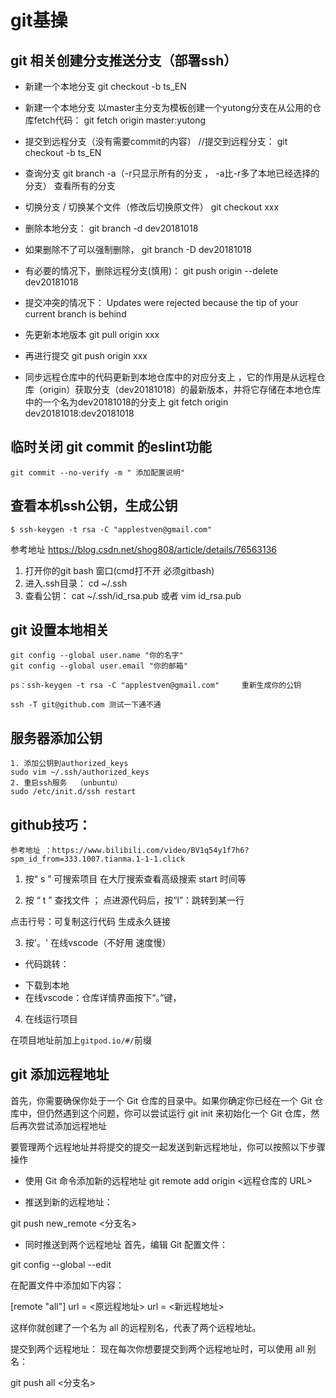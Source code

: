 # git基操 
## git  相关创建分支推送分支（部署ssh）
- 新建一个本地分支 
    git checkout -b ts_EN

- 新建一个本地分支 以master主分支为模板创建一个yutong分支在从公用的仓库fetch代码：
    git fetch origin master:yutong

- 提交到远程分支（没有需要commit的内容） //提交到远程分支：
    git checkout -b ts_EN

- 查询分支
    git branch -a（-r只显示所有的分支 ， -a比-r多了本地已经选择的分支）  查看所有的分支  

- 切换分支  / 切换某个文件（修改后切换原文件） 
    git checkout   xxx  

- 删除本地分支： 
    git branch -d dev20181018

- 如果删除不了可以强制删除，
    git branch -D dev20181018

- 有必要的情况下，删除远程分支(慎用)：
    git push origin --delete dev20181018

- 提交冲突的情况下： 
    Updates were rejected because the tip of your current branch is behind

- 先更新本地版本  git pull  origin  xxx  
- 再进行提交   git  push origin xxx 

- 同步远程仓库中的代码更新到本地仓库中的对应分支上 ，它的作用是从远程仓库（origin）获取分支（dev20181018）的最新版本，并将它存储在本地仓库中的一个名为dev20181018的分支上
    git fetch origin dev20181018:dev20181018

## 临时关闭 git commit 的eslint功能 
    git commit --no-verify -m " 添加配置说明"  

##  查看本机ssh公钥，生成公钥
    $ ssh-keygen -t rsa -C "applestven@gmail.com"
参考地址 https://blog.csdn.net/shog808/article/details/76563136

1. 打开你的git bash 窗口(cmd打不开 必须gitbash)
2. 进入.ssh目录： cd ~/.ssh
3. 查看公钥： cat ~/.ssh/id_rsa.pub 或者 vim id_rsa.pub

## git 设置本地相关
    git config --global user.name "你的名字"
    git config --global user.email "你的邮箱"

    ps：ssh-keygen -t rsa -C "applestven@gmail.com"     重新生成你的公钥

    ssh -T git@github.com 测试一下通不通

## 服务器添加公钥

    1. 添加公钥到authorized_keys 
    sudo vim ~/.ssh/authorized_keys
    2. 重启ssh服务  （unbuntu）
    sudo /etc/init.d/ssh restart


## github技巧： 

    参考地址 ：https://www.bilibili.com/video/BV1q54y1f7h6?spm_id_from=333.1007.tianma.1-1-1.click

1.  按“ s ”  可搜索项目  在大厅搜索查看高级搜索  start  时间等

2.  按 “ t ” 查找文件 ； 点进源代码后，按“l”：跳转到某一行 

点击行号：可复制这行代码 生成永久链接

3. 按'。' 在线vscode（不好用 速度慢）
-  代码跳转：
+ 下载到本地
+  在线vscode：仓库详情界面按下“。”键，

4. 在线运行项目

在项目地址前加上`gitpod.io/#/`前缀
<!-- 登陆：
加载：
运行： -->

## git 添加远程地址 
首先，你需要确保你处于一个 Git 仓库的目录中。如果你确定你已经在一个 Git 仓库中，但仍然遇到这个问题，你可以尝试运行 git init 来初始化一个 Git 仓库，然后再次尝试添加远程地址

要管理两个远程地址并将提交的提交一起发送到新远程地址，你可以按照以下步骤操作

- 使用 Git 命令添加新的远程地址
git remote add origin <远程仓库的 URL>

- 推送到新的远程地址：

git push new_remote <分支名>

- 同时推送到两个远程地址
首先，编辑 Git 配置文件：

git config --global --edit

在配置文件中添加如下内容：

[remote "all"]
    url = <原远程地址>
    url = <新远程地址>

这样你就创建了一个名为 all 的远程别名，代表了两个远程地址。

提交到两个远程地址：
现在每次你想要提交到两个远程地址时，可以使用 all 别名：

git push all <分支名>






